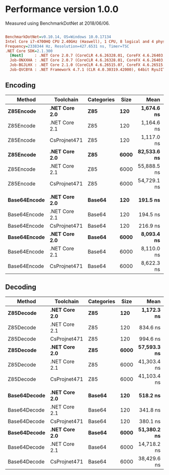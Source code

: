 #  Performance version 1.0.0

Measured using BenchmarkDotNet at 2018/06/06.


``` ini

BenchmarkDotNet=v0.10.14, OS=Windows 10.0.17134
Intel Core i7-4700HQ CPU 2.40GHz (Haswell), 1 CPU, 8 logical and 4 physical cores
Frequency=2338344 Hz, Resolution=427.6531 ns, Timer=TSC
.NET Core SDK=2.1.300
  [Host]     : .NET Core 2.0.7 (CoreCLR 4.6.26328.01, CoreFX 4.6.26403.03), 64bit RyuJIT
  Job-ONXXHA : .NET Core 2.0.7 (CoreCLR 4.6.26328.01, CoreFX 4.6.26403.03), 64bit RyuJIT
  Job-BGJLHX : .NET Core 2.1.0 (CoreCLR 4.6.26515.07, CoreFX 4.6.26515.06), 64bit RyuJIT
  Job-QVCBYA : .NET Framework 4.7.1 (CLR 4.0.30319.42000), 64bit RyuJIT-v4.7.3101.0

```
## Encoding

|           Method |         Toolchain | Categories |     Size |            Mean |      Gen 0 |   Allocated |
|----------------- |------------------ |----------- |--------- |----------------:|-----------:|------------:|
|    **Z85Encode** | **.NET Core 2.0** |    **Z85** |  **120** |  **1,674.6 ns** | **0.2079** |   **656 B** |
|        Z85Encode |     .NET Core 2.1 |        Z85 |      120 |      1,164.6 ns |     0.2079 |       656 B |
|        Z85Encode |      CsProjnet471 |        Z85 |      120 |      1,117.0 ns |     0.2079 |       656 B |
|    **Z85Encode** | **.NET Core 2.0** |    **Z85** | **6000** | **82,533.6 ns** | **9.5215** | **30056 B** |
|        Z85Encode |     .NET Core 2.1 |        Z85 |     6000 |     55,888.5 ns |     9.5215 |     30056 B |
|        Z85Encode |      CsProjnet471 |        Z85 |     6000 |     54,729.1 ns |     9.5215 |     30104 B |
|                  |                   |            |          |                 |            |             |
| **Base64Encode** | **.NET Core 2.0** | **Base64** |  **120** |    **191.5 ns** | **0.1118** |   **352 B** |
|     Base64Encode |     .NET Core 2.1 |     Base64 |      120 |        194.5 ns |     0.1118 |       352 B |
|     Base64Encode |      CsProjnet471 |     Base64 |      120 |        216.9 ns |     0.1118 |       352 B |
| **Base64Encode** | **.NET Core 2.0** | **Base64** | **6000** |  **8,093.4 ns** | **5.0964** | **16032 B** |
|     Base64Encode |     .NET Core 2.1 |     Base64 |     6000 |      8,110.0 ns |     5.0964 |     16032 B |
|     Base64Encode |      CsProjnet471 |     Base64 |     6000 |      8,622.3 ns |     5.0964 |     16056 B |


## Decoding

|           Method |         Toolchain | Categories |     Size |            Mean |      Gen 0 |  Allocated |
|----------------- |------------------ |----------- |--------- |----------------:|-----------:|-----------:|
|    **Z85Decode** | **.NET Core 2.0** |    **Z85** |  **120** |  **1,172.3 ns** | **0.0439** |  **144 B** |
|        Z85Decode |     .NET Core 2.1 |        Z85 |      120 |        834.6 ns |     0.0448 |      144 B |
|        Z85Decode |      CsProjnet471 |        Z85 |      120 |        994.6 ns |     0.0448 |      144 B |
|    **Z85Decode** | **.NET Core 2.0** |    **Z85** | **6000** | **57,593.3 ns** | **1.8921** | **6024 B** |
|        Z85Decode |     .NET Core 2.1 |        Z85 |     6000 |     41,303.4 ns |     1.8921 |     6024 B |
|        Z85Decode |      CsProjnet471 |        Z85 |     6000 |     41,103.4 ns |     1.8921 |     6026 B |
|                  |                   |            |          |                 |            |            |
| **Base64Decode** | **.NET Core 2.0** | **Base64** |  **120** |    **518.2 ns** | **0.0448** |  **144 B** |
|     Base64Decode |     .NET Core 2.1 |     Base64 |      120 |        341.8 ns |     0.0453 |      144 B |
|     Base64Decode |      CsProjnet471 |     Base64 |      120 |        380.1 ns |     0.0453 |      144 B |
| **Base64Decode** | **.NET Core 2.0** | **Base64** | **6000** | **51,380.2 ns** | **1.8921** | **6024 B** |
|     Base64Decode |     .NET Core 2.1 |     Base64 |     6000 |     14,718.2 ns |     1.9073 |     6024 B |
|     Base64Decode |      CsProjnet471 |     Base64 |     6000 |     38,429.6 ns |     1.8921 |     6026 B |
